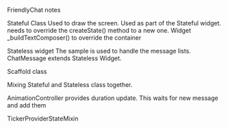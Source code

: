 


FriendlyChat notes

Stateful Class
	Used to draw the screen.  Used as part of the Stateful widget.
	needs to override the createState() method to a new one.
	Widget _buildTextComposer() to override the container
	
Stateless widget
	The sample is used to handle the message lists.
	ChatMessage extends Stateless Widget.
	

Scaffold class
	
Mixing Stateful and Stateless class together.

AnimationController
	provides duration update. 
	This waits for new message and add them
	
TickerProviderStateMixin	
